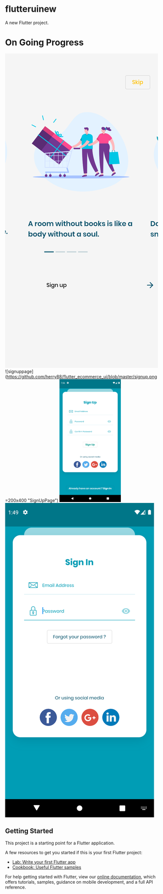 # flutteruinew

A new Flutter project.

# On Going Progress
![onboarding](https://github.com/herry88/flutter_ecommerce_ui/blob/master/onBoardingPage.png "OnBoardingPage")
![signuppage](https://github.com/herry88/flutter_ecommerce_ui/blob/master/signup.png =200x400 "SignUpPage")
<img src="https://github.com/herry88/flutter_ecommerce_ui/blob/master/signup.png" data-canonical-src="https://github.com/herry88/flutter_ecommerce_ui/blob/master/signup.png" width="200" height="400" />
![signinpage](https://github.com/herry88/flutter_ecommerce_ui/blob/master/signin.png "SignInPage")


## Getting Started

This project is a starting point for a Flutter application.

A few resources to get you started if this is your first Flutter project:

- [Lab: Write your first Flutter app](https://flutter.dev/docs/get-started/codelab)
- [Cookbook: Useful Flutter samples](https://flutter.dev/docs/cookbook)

For help getting started with Flutter, view our
[online documentation](https://flutter.dev/docs), which offers tutorials,
samples, guidance on mobile development, and a full API reference.
